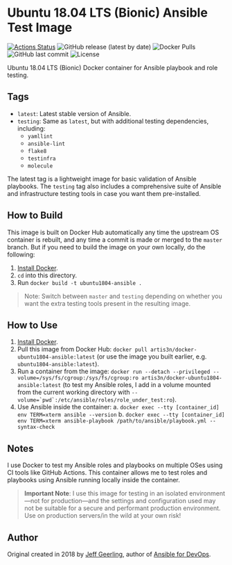 # Ubuntu 18.04 LTS (Bionic) Ansible Test Image

[![Actions Status](https://github.com/artis3n/docker-ubuntu1804-ansible/workflows/Docker%20Image%20CI/badge.svg)](https://github.com/artis3n/docker-ubuntu1804-ansible/actions)
![GitHub release (latest by date)](https://img.shields.io/github/v/release/artis3n/docker-ubuntu1804-ansible)
![Docker Pulls](https://img.shields.io/docker/pulls/artis3n/docker-ubuntu1804-ansible)
![GitHub last commit](https://img.shields.io/github/last-commit/artis3n/docker-ubuntu1804-ansible)
![License](https://img.shields.io/github/license/artis3n/docker-ubuntu1804-ansible)

Ubuntu 18.04 LTS (Bionic) Docker container for Ansible playbook and role testing.

## Tags

- `latest`: Latest stable version of Ansible.
- `testing`: Same as `latest`, but with additional testing dependencies, including:
  - `yamllint`
  - `ansible-lint`
  - `flake8`
  - `testinfra`
  - `molecule`

The latest tag is a lightweight image for basic validation of Ansible playbooks. The `testing` tag also includes a comprehensive suite of Ansible and infrastructure testing tools in case you want them pre-installed.

## How to Build

This image is built on Docker Hub automatically any time the upstream OS container is rebuilt, and any time a commit is made or merged to the `master` branch. But if you need to build the image on your own locally, do the following:

1. [Install Docker](https://docs.docker.com/install/).
2. `cd` into this directory.
3. Run `docker build -t ubuntu1804-ansible .`

> Note: Switch between `master` and `testing` depending on whether you want the extra testing tools present in the resulting image.

## How to Use

1. [Install Docker](https://docs.docker.com/engine/installation/).
2. Pull this image from Docker Hub: `docker pull artis3n/docker-ubuntu1804-ansible:latest` (or use the image you built earlier, e.g. `ubuntu1804-ansible:latest`).
3. Run a container from the image: `docker run --detach --privileged --volume=/sys/fs/cgroup:/sys/fs/cgroup:ro artis3n/docker-ubuntu1804-ansible:latest` (to test my Ansible roles, I add in a volume mounted from the current working directory with ``--volume=`pwd`:/etc/ansible/roles/role_under_test:ro``).
4. Use Ansible inside the container:
 a. `docker exec --tty [container_id] env TERM=xterm ansible --version`
 b. `docker exec --tty [container_id] env TERM=xterm ansible-playbook /path/to/ansible/playbook.yml --syntax-check`

## Notes

I use Docker to test my Ansible roles and playbooks on multiple OSes using CI tools like GitHub Actions. This container allows me to test roles and playbooks using Ansible running locally inside the container.

> **Important Note**: I use this image for testing in an isolated environment—not for production—and the settings and configuration used may not be suitable for a secure and performant production environment. Use on production servers/in the wild at your own risk!

## Author

Original created in 2018 by [Jeff Geerling](https://www.jeffgeerling.com/), author of [Ansible for DevOps](https://www.ansiblefordevops.com/).
